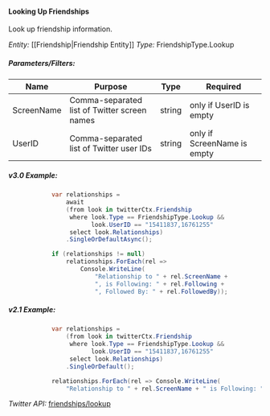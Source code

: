 #### Looking Up Friendships

Look up friendship information.

*Entity:* [[Friendship|Friendship Entity]]
*Type:* FriendshipType.Lookup

##### Parameters/Filters:

| Name | Purpose | Type | Required |
|------|---------|------|----------|
| ScreenName | Comma-separated list of Twitter screen names | string | only if UserID is empty |
| UserID | Comma-separated list of Twitter user IDs | string | only if ScreenName is empty |

##### v3.0 Example:

```c#
            var relationships =
                await
                (from look in twitterCtx.Friendship
                 where look.Type == FriendshipType.Lookup &&
                       look.UserID == "15411837,16761255"
                 select look.Relationships)
                .SingleOrDefaultAsync();

            if (relationships != null)
                relationships.ForEach(rel => 
                    Console.WriteLine(
                        "Relationship to " + rel.ScreenName + 
                        ", is Following: " + rel.Following + 
                        ", Followed By: " + rel.FollowedBy));
```

##### v2.1 Example:

```c#
            var relationships =
                (from look in twitterCtx.Friendship
                 where look.Type == FriendshipType.Lookup &&
                       look.UserID == "15411837,16761255"
                 select look.Relationships)
                .SingleOrDefault();

            relationships.ForEach(rel => Console.WriteLine(
                "Relationship to " + rel.ScreenName + " is Following: " + rel.Following + " Followed By: " + rel.FollowedBy));
```

*Twitter API:* [friendships/lookup](https://developer.twitter.com/en/docs/accounts-and-users/follow-search-get-users/api-reference/get-friendships-lookup)